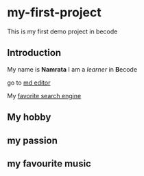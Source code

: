 # my-first-project
This is my first demo project in becode


## Introduction

My name is **Namrata**  I am a *learner* in **B**ecode 

go to [md editor](https://www.javatpoint.com/markdown-editor)

My [favorite search engine](https://www.google.com) 

## My hobby

## my passion 

## my favourite music 
